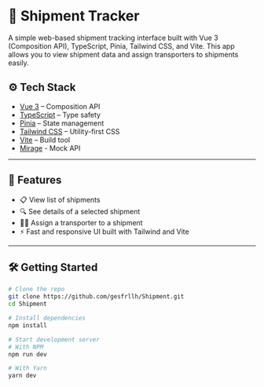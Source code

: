# 🚚 Shipment Tracker

A simple web-based shipment tracking interface built with Vue 3 (Composition API), TypeScript, Pinia, Tailwind CSS, and Vite. This app allows you to view shipment data and assign transporters to shipments easily.


## ⚙️ Tech Stack

- [Vue 3](https://vuejs.org/guide/introduction.html) – Composition API
- [TypeScript](https://www.typescriptlang.org/) – Type safety
- [Pinia](https://pinia.vuejs.org/) – State management
- [Tailwind CSS](https://tailwindcss.com/) – Utility-first CSS
- [Vite](https://vitejs.dev/) – Build tool
- [Mirage](https://miragejs.com/) - Mock API

---

## 🚀 Features

- 📋 View list of shipments
- 🔍 See details of a selected shipment
- 👨‍🔧 Assign a transporter to a shipment
- ⚡ Fast and responsive UI built with Tailwind and Vite

---

## 🛠️ Getting Started

```bash
# Clone the repo
git clone https://github.com/gesfrllh/Shipment.git
cd Shipment

# Install dependencies
npm install

# Start development server
# With NPM
npm run dev 

# With Yarn
yarn dev
